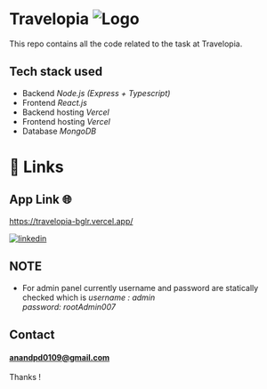 
# Travelopia ![Logo](https://media.licdn.com/dms/image/D4E0BAQFMsymkPBSz2Q/company-logo_100_100/0/1688544121072?e=1697068800&v=beta&t=wFQF0QyQCFw7pqTgdn5yU-Id6UezYk-eCV7Up7zuIp4)


This repo contains all the code related to the task at Travelopia. 


## Tech stack used 

- Backend *Node.js (Express + Typescript)*
- Frontend *React.js*
- Backend hosting *Vercel*
- Frontend hosting *Vercel*
- Database *MongoDB*



# 🔗 Links
## App Link 🌐
https://travelopia-bglr.vercel.app/

[![linkedin](https://img.shields.io/badge/linkedin-0A66C2?style=for-the-badge&logo=linkedin&logoColor=white)](https://www.linkedin.com/in/ananddpd)


## NOTE
- For admin panel currently username and password are statically checked which is 
*username : admin* \
*password: rootAdmin007*







## Contact
#### anandpd0109@gmail.com


Thanks !
